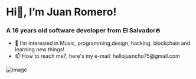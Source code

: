<h1 class="text-center">Hi👋, I’m Juan Romero!</h1>
<h3>A 16 years old software developer from El Salvador🔥</h3>

<ul>
<li>👀 I’m interested in Music, programming,design, hacking, blockchain  and learning new things!</li>
<li>📫 How to reach me?, here's my e-mail: hellojuancho75@gmail.com</li>
 </ul>


![image](https://github-readme-stats.vercel.app/api?username=jromerooo2&show_icons=true&theme=radical)

<link href="https://unpkg.com/tailwindcss@^2/dist/tailwind.min.css" rel="stylesheet">
<!---
jromerooo2/jromerooo2 is a ✨ special ✨ repository because its `README.md` (this file) appears on your GitHub profile.
You can click the Preview link to take a look at your changes.
--->
